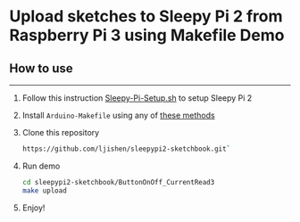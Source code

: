 # Upload sketches to Sleepy Pi 2 from Raspberry Pi 3 using Makefile Demo

## How to use
-------------

1. Follow this instruction [Sleepy-Pi-Setup.sh](https://github.com/ljishen/Sleepy-Pi-Setup) to setup Sleepy Pi 2

1. Install `Arduino-Makefile` using any of [these methods](https://github.com/sudar/Arduino-Makefile/#installation)

1. Clone this repository
   ```bash
   https://github.com/ljishen/sleepypi2-sketchbook.git`
   ```
1. Run demo
   ```bash
   cd sleepypi2-sketchbook/ButtonOnOff_CurrentRead3
   make upload
   ```

1. Enjoy!
